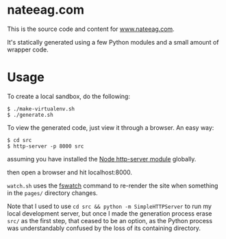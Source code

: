 nateeag.com
===========

This is the source code and content for www.nateeag.com.

It's statically generated using a few Python modules and a small amount of
wrapper code.

Usage
=====

To create a local sandbox, do the following:

    $ ./make-virtualenv.sh
    $ ./generate.sh

To view the generated code, just view it through a browser. An easy way:

    $ cd src
    $ http-server -p 8000 src

assuming you have installed the
[Node http-server module](https://github.com/indexzero/http-server) globally.

then open a browser and hit localhost:8000.

`watch.sh` uses the [fswatch](https://github.com/emcrisostomo/fswatch) command
to re-render the site when something in the `pages/` directory changes.

Note that I used to use `cd src && python -m SimpleHTTPServer` to run my local
development server, but once I made the generation process erase `src/` as the
first step, that ceased to be an option, as the Python process was
understandably confused by the loss of its containing directory.
